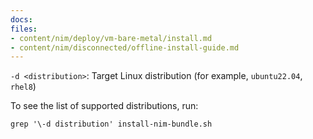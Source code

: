 ```yaml
---
docs:
files:
- content/nim/deploy/vm-bare-metal/install.md
- content/nim/disconnected/offline-install-guide.md
---
```


`-d <distribution>`: Target Linux distribution (for example, `ubuntu22.04`, `rhel8`)

To see the list of supported distributions, run:

```shell
grep '\-d distribution' install-nim-bundle.sh
```